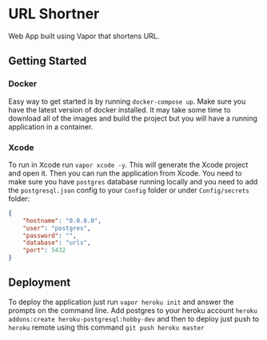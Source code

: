 # URL Shortner

Web App built using Vapor that shortens URL.

## Getting Started

### Docker

Easy way to get started is by running `docker-compose up`. Make sure you have the latest version of docker installed. It may take some time to download all of the images and build the project but you will have a running application in a container.

### Xcode

To run in Xcode run `vapor xcode -y`. This will generate the Xcode project and open it. Then you can run the application from Xcode. You need to make sure you have `postgres` database running locally and you need to add the `postgresql.json` config to your `Config` folder or under `Config/secrets` folder:

```json
{
    "hostname": "0.0.0.0",
    "user": "postgres",
    "password": "",
    "database": "urls",
    "port": 5432
}
```

## Deployment

To deploy the application just run `vapor heroku init` and answer the prompts on the command line. Add postgres to your heroku account `heroku addons:create heroku-postgresql:hobby-dev` and then to deploy just push to `heroku` remote using this command `git push heroku master`

